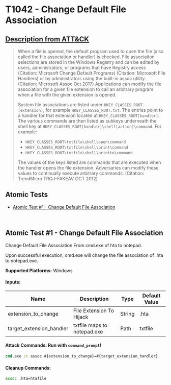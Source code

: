 # T1042 - Change Default File Association
## [Description from ATT&CK](https://attack.mitre.org/wiki/Technique/T1042)
<blockquote>When a file is opened, the default program used to open the file (also called the file association or handler) is checked. File association selections are stored in the Windows Registry and can be edited by users, administrators, or programs that have Registry access (Citation: Microsoft Change Default Programs) (Citation: Microsoft File Handlers) or by administrators using the built-in assoc utility. (Citation: Microsoft Assoc Oct 2017) Applications can modify the file association for a given file extension to call an arbitrary program when a file with the given extension is opened.

System file associations are listed under <code>HKEY_CLASSES_ROOT\.[extension]</code>, for example <code>HKEY_CLASSES_ROOT\.txt</code>. The entries point to a handler for that extension located at <code>HKEY_CLASSES_ROOT\[handler]</code>. The various commands are then listed as subkeys underneath the shell key at <code>HKEY_CLASSES_ROOT\[handler]\shell\[action]\command</code>. For example:
* <code>HKEY_CLASSES_ROOT\txtfile\shell\open\command</code>
* <code>HKEY_CLASSES_ROOT\txtfile\shell\print\command</code>
* <code>HKEY_CLASSES_ROOT\txtfile\shell\printto\command</code>

The values of the keys listed are commands that are executed when the handler opens the file extension. Adversaries can modify these values to continually execute arbitrary commands. (Citation: TrendMicro TROJ-FAKEAV OCT 2012)</blockquote>

## Atomic Tests

- [Atomic Test #1 - Change Default File Association](#atomic-test-1---change-default-file-association)


<br/>

## Atomic Test #1 - Change Default File Association
Change Default File Association From cmd.exe of hta to notepad.

Upon successful execution, cmd.exe will change the file association of .hta to notepad.exe. 

**Supported Platforms:** Windows




#### Inputs:
| Name | Description | Type | Default Value | 
|------|-------------|------|---------------|
| extension_to_change | File Extension To Hijack | String | .hta|
| target_extension_handler | txtfile maps to notepad.exe | Path | txtfile|


#### Attack Commands: Run with `command_prompt`! 


```cmd
cmd.exe /c assoc #{extension_to_change}=#{target_extension_handler}
```

#### Cleanup Commands:
```cmd
assoc .hta=htafile
```





<br/>

